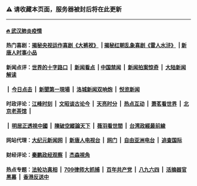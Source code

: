 ### ⚠️ 请收藏本页面，服务器被封后将在此更新

---

#### [🔥 武汉肺炎疫情](http://143.110.151.145:10000/videos/corona/)

#### 热门喜剧：[揭秘央视运作喜剧《大裤衩》](http://143.110.151.145:10000/videos/res/big-shorts/) &nbsp;|&nbsp;[揭秘红朝乱象喜剧《雷人水浒》](http://143.110.151.145:10000/videos/res/OutlawsOfMarsh/) &nbsp;|&nbsp;[新唐人时事小品](http://143.110.151.145:10000/videos/res/comedy/)

#### 新闻点评：[世界的十字路口](http://143.110.151.145/tanghao/) &nbsp;|&nbsp; [新闻看点](http://143.110.151.145/news-insight/) &nbsp;|&nbsp;[中国禁闻](http://143.110.151.145/ntdtv-news/) &nbsp;|&nbsp; [新闻拍案惊奇](http://143.110.151.145/dayu/) &nbsp;|&nbsp; [大陆新闻解读](http://143.110.151.145/ntdtv-comedy/)
####   &nbsp;|&nbsp;  [今日点击](http://143.110.151.145/news-click/)  &nbsp;|&nbsp; [新聞第一現場](http://143.110.151.145/primary-scene/) &nbsp;|&nbsp; [洛城新闻双响炮](http://143.110.151.145/la-news/) &nbsp;|&nbsp; [悦览新闻](http://143.110.151.145/dingyue/)

#### 时政评论：[江峰时刻](http://143.110.151.145/today-in-history/) &nbsp;|&nbsp; [文昭谈古论今](http://143.110.151.145/wenzhao/) &nbsp;|&nbsp; [天亮时分](http://143.110.151.145/tianliang/) &nbsp;|&nbsp; [热点互动](http://143.110.151.145/ntdtv-rdhd/) &nbsp;|&nbsp; [萧茗看世界](http://143.110.151.145/simonegao/) &nbsp;|&nbsp; [北京老茶馆](http://143.110.151.145/teahouse/)  &nbsp;|&nbsp;  
####   &nbsp;|&nbsp;  [明居正透視中國](http://143.110.151.145/decoding-china/)  &nbsp;|&nbsp; [陳破空縱論天下](http://143.110.151.145/pokong/)  &nbsp;|&nbsp; [薇羽看世間](http://143.110.151.145/weiyu/)  &nbsp;|&nbsp; [台湾政經最前線](http://143.110.151.145/taiwan/)   

#### 网站代理：[大纪元新闻网](http://143.110.151.145:10080/gb/) &nbsp;|&nbsp; [新唐人电视台](http://143.110.151.145:8808/gb/) &nbsp;|&nbsp; [网门](http://143.110.151.145:11000/) &nbsp;|&nbsp; [自由亚洲电台](http://143.110.151.145:9800/mandarin/) &nbsp;|&nbsp; [追查国际](http://143.110.151.145:10010/)

#### 财经评论：[秦鹏政经观察](http://143.110.151.145/qinpeng/) &nbsp;|&nbsp; [杰森視角 ](http://143.110.151.145/jason/)

#### 热点专题：[法轮功真相](http://143.110.151.145:10000/videos/truth.html) &nbsp;|&nbsp; [709律师大抓捕](http://143.110.151.145:10000/videos/709/) &nbsp;|&nbsp; [百年共产党](http://143.110.151.145:10000/videos/ccp.html) &nbsp;|&nbsp; [八九六四](http://143.110.151.145:10000/videos/88/)  &nbsp;|&nbsp; [活摘器官黑幕](http://143.110.151.145:10000/videos/res/Organs/)  &nbsp;|&nbsp; [香港反送中](http://143.110.151.145:10000/videos/res/hk/) 

<img src='http://gfw-breaker.win/link6.md' width='0px' height='0px'/>
